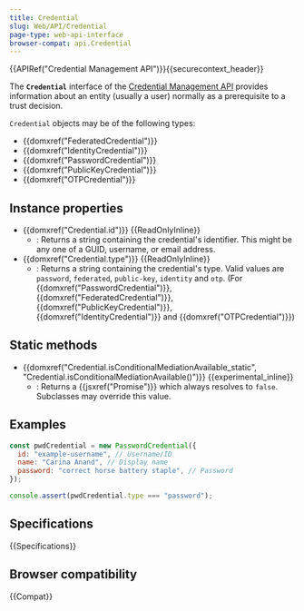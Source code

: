 ```yaml
---
title: Credential
slug: Web/API/Credential
page-type: web-api-interface
browser-compat: api.Credential
---
```


{{APIRef("Credential Management API")}}{{securecontext_header}}

The **`Credential`** interface of the [Credential Management API](/en-US/docs/Web/API/Credential_Management_API) provides information about an entity (usually a user) normally as a prerequisite to a trust decision.

`Credential` objects may be of the following types:

- {{domxref("FederatedCredential")}}
- {{domxref("IdentityCredential")}}
- {{domxref("PasswordCredential")}}
- {{domxref("PublicKeyCredential")}}
- {{domxref("OTPCredential")}}

## Instance properties

- {{domxref("Credential.id")}} {{ReadOnlyInline}}
  - : Returns a string containing the credential's identifier. This might be any one of a GUID, username, or email address.
- {{domxref("Credential.type")}} {{ReadOnlyInline}}
  - : Returns a string containing the credential's type. Valid values are `password`, `federated`, `public-key`, `identity` and `otp`. (For {{domxref("PasswordCredential")}}, {{domxref("FederatedCredential")}}, {{domxref("PublicKeyCredential")}}, {{domxref("IdentityCredential")}} and {{domxref("OTPCredential")}})

## Static methods

- {{domxref("Credential.isConditionalMediationAvailable_static", "Credential.isConditionalMediationAvailable()")}} {{experimental_inline}}
  - : Returns a {{jsxref("Promise")}} which always resolves to `false`. Subclasses may override this value.

## Examples

```js
const pwdCredential = new PasswordCredential({
  id: "example-username", // Username/ID
  name: "Carina Anand", // Display name
  password: "correct horse battery staple", // Password
});

console.assert(pwdCredential.type === "password");
```

## Specifications

{{Specifications}}

## Browser compatibility

{{Compat}}
